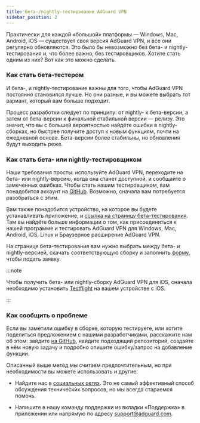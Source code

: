 ```yaml
---
title: Бета-/nightly-тестирование AdGuard VPN
sidebar_position: 2
---
```


Практически для каждой «большой» платформы — Windows, Mac, Android, iOS — существует своя версия AdGuard VPN, и все они регулярно обновляются. Это было бы невозможно без бета- и nightly-тестирования и, что более важно, без тестировщиков. Хотите стать одним из них? Вот как это можно сделать.

### Как стать бета-тестером

И бета-, и nightly-тестирование важны для того, чтобы AdGuard VPN постоянно становился лучше. Но они разные, и вы можете выбрать тот вариант, который вам больше подходит.

Процесс разработки следует по принципу: от nightly- к бета-версии, а затем от бета-версии к финальной стабильной версии — релизу. Это значит, что вы с большей вероятностью найдёте ошибки в nightly-сборках, но быстрее получите доступ к новым функциям, почти на ежедневной основе. Бета-версии более стабильны, но обновления будут выходить реже.

### Как стать бета- или nightly-тестировщиком

Наши требования просты: используйте AdGuard VPN, переходите на бета- или nightly-версию, когда она станет доступной, и сообщайте о замеченных ошибках. Чтобы стать нашим тестировщиком, вам понадобится аккаунт на [GitHub](https://github.com/). Возможно, сначала вам потребуется разобраться с этим.

Вам также понадобится устройство, на которое вы будете устанавливать приложение, и [ссылка на страницу бета-тестирования](https://adguard-vpn.com/beta.html). Там вы найдёте больше информации о том, как присоединиться к нашей программе и тестировать AdGuard VPN для Windows, Mac, Android, iOS, Linux и Браузерное расширение AdGuard VPN.

На странице бета-тестирования вам нужно выбрать между бета- и nightly-версией, скачать соответствующую сборку и заполнить [форму](https://surveys.adguard.com/en/vpn_beta_testing_program/form.html), чтобы подать заявку.

:::note

Чтобы получить бета- или nightly-сборку AdGuard VPN для iOS, сначала необходимо установить [Testflight](https://apps.apple.com/app/testflight/id899247664) на вашем устройстве с iOS.

:::

### Как сообщить о проблеме

Если вы заметили ошибку в сборке, которую тестируете, или хотите поделиться предложением с нашими разработчиками, расскажите нам об этом: зайдите [на GitHub](https://github.com/AdguardTeam/), найдите подходящий репозиторий, создайте в нём новую задачу и подробно опишите ошибку/запрос на добавление функции.

Описанный выше метод мы считаем предпочтительным, но при необходимости вы можете использовать и другие:

- Найдите нас в [социальных сетях](https://adguard-vpn.com/discuss.html). Это не самый эффективный способ обсуждения технических вопросов, но мы всегда стараемся помочь.

- Напишите в нашу команду поддержки из вкладки «Поддержка» в приложении или напрямую по адресу [support@adguard.com](mailto:support@adguard.com).
